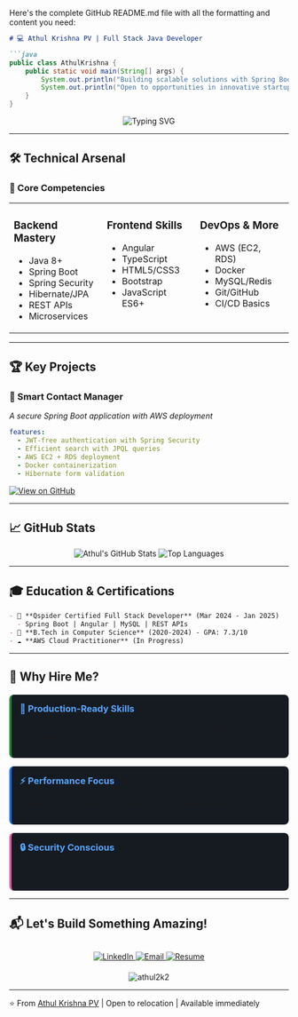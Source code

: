 Here's the complete GitHub README.md file with all the formatting and content you need:

```markdown
# 💻 Athul Krishna PV | Full Stack Java Developer

```java
public class AthulKrishna {
    public static void main(String[] args) {
        System.out.println("Building scalable solutions with Spring Boot & Angular");
        System.out.println("Open to opportunities in innovative startups & tech companies");
    }
}
```

<div align="center">
  <img src="https://readme-typing-svg.demolab.com?font=Fira+Code&pause=1000&color=22D3EE&width=435&lines=Spring+Boot+%7C+Microservices+%7C+Angular;Java+%7C+TypeScript+%7C+AWS;Problem+Solver+%7C+Agile+Developer" alt="Typing SVG" />
</div>

---

## 🛠️ Technical Arsenal

### 🔧 Core Competencies
<table width="100%">
  <tr>
    <td width="33%" valign="top">
      <h3>Backend Mastery</h3>
      <ul>
        <li>Java 8+</li>
        <li>Spring Boot</li>
        <li>Spring Security</li>
        <li>Hibernate/JPA</li>
        <li>REST APIs</li>
        <li>Microservices</li>
      </ul>
    </td>
    <td width="33%" valign="top">
      <h3>Frontend Skills</h3>
      <ul>
        <li>Angular</li>
        <li>TypeScript</li>
        <li>HTML5/CSS3</li>
        <li>Bootstrap</li>
        <li>JavaScript ES6+</li>
      </ul>
    </td>
    <td width="33%" valign="top">
      <h3>DevOps & More</h3>
      <ul>
        <li>AWS (EC2, RDS)</li>
        <li>Docker</li>
        <li>MySQL/Redis</li>
        <li>Git/GitHub</li>
        <li>CI/CD Basics</li>
      </ul>
    </td>
  </tr>
</table>

---

## 🏆 Key Projects

### 🔐 Smart Contact Manager
_A secure Spring Boot application with AWS deployment_

```yaml
features:
  - JWT-free authentication with Spring Security
  - Efficient search with JPQL queries
  - AWS EC2 + RDS deployment
  - Docker containerization
  - Hibernate form validation
```

[![View on GitHub](https://img.shields.io/badge/🚀_View_Code-181717?style=for-the-badge&logo=github)](https://github.com/athul2k2/smart-contact-manager)

---

## 📈 GitHub Stats

<div align="center">
  <img alt="Athul's GitHub Stats" src="https://github-readme-stats.vercel.app/api?username=athul2k2&show_icons=true&theme=radical&hide_border=true&include_all_commits=true&count_private=true" />
  <img alt="Top Languages" src="https://github-readme-stats.vercel.app/api/top-langs/?username=athul2k2&layout=compact&theme=radical&hide_border=true&langs_count=6" />
</div>

---

## 🎓 Education & Certifications

```markdown
- 🎯 **Qspider Certified Full Stack Developer** (Mar 2024 - Jan 2025)
  - Spring Boot | Angular | MySQL | REST APIs
- 🏫 **B.Tech in Computer Science** (2020-2024) - GPA: 7.3/10
- ☁️ **AWS Cloud Practitioner** (In Progress)
```

---

## 💬 Why Hire Me?

<div style="display: grid; grid-template-columns: repeat(auto-fit, minmax(300px, 1fr)); gap: 15px; margin-top: 20px;">
  <div style="background: #161B22; padding: 15px; border-radius: 8px; border-left: 4px solid #238636;">
    <h3 style="margin-top: 0; color: #58A6FF;">🚀 Production-Ready Skills</h3>
    <p>6 months hands-on experience building and maintaining scalable Java applications</p>
  </div>
  
  <div style="background: #161B22; padding: 15px; border-radius: 8px; border-left: 4px solid #1F6FEB;">
    <h3 style="margin-top: 0; color: #58A6FF;">⚡ Performance Focus</h3>
    <p>Proven ability to optimize systems (30% API improvement at Flytxt)</p>
  </div>
  
  <div style="background: #161B22; padding: 15px; border-radius: 8px; border-left: 4px solid #DB61A2;">
    <h3 style="margin-top: 0; color: #58A6FF;">🔒 Security Conscious</h3>
    <p>Implemented critical security patches in production environment</p>
  </div>
</div>

---

## 📬 Let's Build Something Amazing!

<div align="center" style="margin-top: 30px;">
  <a href="https://www.linkedin.com/in/athulkrishnapv">
    <img alt="LinkedIn" src="https://img.shields.io/badge/-Connect%20on%20LinkedIn-0A66C2?style=for-the-badge&logo=linkedin&logoColor=white" />
  </a>
  <a href="mailto:athulkrishnapv6@gmail.com">
    <img alt="Email" src="https://img.shields.io/badge/-Email%20Me-EA4335?style=for-the-badge&logo=gmail&logoColor=white" />
  </a>
  <a href="Athul_Krishna_Pv_2025.pdf">
    <img alt="Resume" src="https://img.shields.io/badge/-Download%20Resume-4285F4?style=for-the-badge&logo=adobe-acrobat-reader&logoColor=white" />
  </a>
</div>

<div align="center" style="margin-top: 20px;">
  <img src="https://komarev.com/ghpvc/?username=athul2k2&label=Profile%20Views&color=0e75b6&style=flat" alt="athul2k2" />
</div>

---

⭐ From [Athul Krishna PV](https://github.com/athul2k2) | Open to relocation | Available immediately
